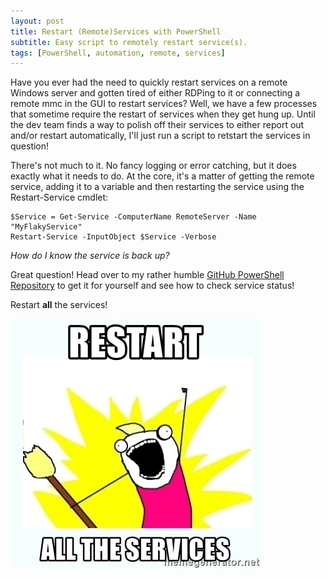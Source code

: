 ```yaml
---
layout: post
title: Restart (Remote)Services with PowerShell
subtitle: Easy script to remotely restart service(s).
tags: [PowerShell, automation, remote, services]
---
```


Have you ever had the need to quickly restart services on a remote Windows server and gotten tired of either RDPing to it or connecting a remote mmc in the GUI to restart services? Well, we have a few processes that sometime require the restart of services when they get hung up. Until the dev team finds a way to polish off their services to either report out and/or restart automatically, I'll just run a script to retstart the services in question!

There's not much to it. No fancy logging or error catching, but it does exactly what it needs to do. At the core, it's a matter of getting the remote service, adding it to a variable and then restarting the service using the Restart-Service cmdlet:

~~~
$Service = Get-Service -ComputerName RemoteServer -Name "MyFlakyService"
Restart-Service -InputObject $Service -Verbose
~~~

_How do I know the service is back up?_

Great question! Head over to my rather humble [GitHub PowerShell Repository](https://github.com/GeekLifeNow/PowerShell-Automation) to get it for yourself and see how to check service status!

Restart **all** the services!

![Restart 'em all!](/img/restart-all-the-services.jpg)